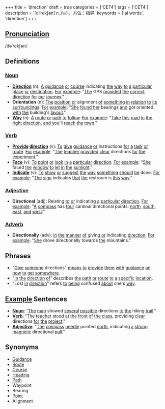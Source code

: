 +++
title = 'direction'
draft = true
categories = ['CET4']
tags = ['CET4']
description = '[diˈrek∫ən] n.方向，方位；指导'
keywords = ['ai words', 'direction']
+++

## [Pronunciation](/en/post/pronunciation/)
/dəˈrekʃən/

## Definitions
### [Noun](/en/post/noun/)
- **[Direction](/en/post/direction/)** (n): [A](/en/post/a/) [guidance](/en/post/guidance/) [or](/en/post/or/) [course](/en/post/course/) indicating [the](/en/post/the/) [way](/en/post/way/) [to](/en/post/to/) [a](/en/post/a/) [particular](/en/post/particular/) [place](/en/post/place/) [or](/en/post/or/) [destination](/en/post/destination/). [For](/en/post/for/) [example](/en/post/example/): "[The](/en/post/the/) GPS [provided](/en/post/provided/) [the](/en/post/the/) [correct](/en/post/correct/) [direction](/en/post/direction/) [for](/en/post/for/) [our](/en/post/our/) [journey](/en/post/journey/)."
- **Orientation** (n): [The](/en/post/the/) [position](/en/post/position/) [or](/en/post/or/) alignment [of](/en/post/of/) [something](/en/post/something/) [in](/en/post/in/) [relation](/en/post/relation/) [to](/en/post/to/) [its](/en/post/its/) [surroundings](/en/post/surroundings/). [For](/en/post/for/) [example](/en/post/example/): "[She](/en/post/she/) [found](/en/post/found/) [her](/en/post/her/) bearings [and](/en/post/and/) got oriented [with](/en/post/with/) [the](/en/post/the/) building's [layout](/en/post/layout/)."
- **[Way](/en/post/way/)** (n): [A](/en/post/a/) [route](/en/post/route/) [or](/en/post/or/) [path](/en/post/path/) [to](/en/post/to/) [follow](/en/post/follow/). [For](/en/post/for/) [example](/en/post/example/): "[Take](/en/post/take/) [this](/en/post/this/) [road](/en/post/road/) [in](/en/post/in/) [the](/en/post/the/) [right](/en/post/right/) [direction](/en/post/direction/), [and](/en/post/and/) you'll [reach](/en/post/reach/) [the](/en/post/the/) [town](/en/post/town/)."

### [Verb](/en/post/verb/)
- **[Provide](/en/post/provide/) [direction](/en/post/direction/)** (v): [To](/en/post/to/) [give](/en/post/give/) [guidance](/en/post/guidance/) [or](/en/post/or/) instructions [for](/en/post/for/) [a](/en/post/a/) [task](/en/post/task/) [or](/en/post/or/) [route](/en/post/route/). [For](/en/post/for/) [example](/en/post/example/): "[The](/en/post/the/) [teacher](/en/post/teacher/) [provided](/en/post/provided/) [clear](/en/post/clear/) directions [for](/en/post/for/) [the](/en/post/the/) [experiment](/en/post/experiment/)."
- **[Face](/en/post/face/)** (v): [To](/en/post/to/) [point](/en/post/point/) [or](/en/post/or/) [look](/en/post/look/) [in](/en/post/in/) [a](/en/post/a/) [particular](/en/post/particular/) [direction](/en/post/direction/). [For](/en/post/for/) [example](/en/post/example/): "[She](/en/post/she/) faced [the](/en/post/the/) [window](/en/post/window/) [to](/en/post/to/) [let](/en/post/let/) [in](/en/post/in/) [the](/en/post/the/) [sunlight](/en/post/sunlight/)."
- **[Indicate](/en/post/indicate/)** (v): [To](/en/post/to/) [show](/en/post/show/) [or](/en/post/or/) [suggest](/en/post/suggest/) [the](/en/post/the/) [way](/en/post/way/) [something](/en/post/something/) [should](/en/post/should/) [be](/en/post/be/) done. [For](/en/post/for/) [example](/en/post/example/): "[The](/en/post/the/) [sign](/en/post/sign/) indicates [that](/en/post/that/) [the](/en/post/the/) restroom is [this](/en/post/this/) [way](/en/post/way/)."

### [Adjective](/en/post/adjective/)
- **Directional** (adj): Relating [to](/en/post/to/) [or](/en/post/or/) indicating [a](/en/post/a/) [particular](/en/post/particular/) [direction](/en/post/direction/). [For](/en/post/for/) [example](/en/post/example/): "[A](/en/post/a/) [compass](/en/post/compass/) has [four](/en/post/four/) cardinal directional points: [north](/en/post/north/), [south](/en/post/south/), [east](/en/post/east/), [and](/en/post/and/) [west](/en/post/west/)."

### [Adverb](/en/post/adverb/)
- **Directionally** (adv): [In](/en/post/in/) [the](/en/post/the/) [manner](/en/post/manner/) [of](/en/post/of/) giving [or](/en/post/or/) indicating [direction](/en/post/direction/). [For](/en/post/for/) [example](/en/post/example/): "[She](/en/post/she/) drove directionally towards [the](/en/post/the/) mountains."

## Phrases
- "[Give](/en/post/give/) [someone](/en/post/someone/) directions" [means](/en/post/means/) [to](/en/post/to/) [provide](/en/post/provide/) [them](/en/post/them/) [with](/en/post/with/) [guidance](/en/post/guidance/) [on](/en/post/on/) [how](/en/post/how/) [to](/en/post/to/) [get](/en/post/get/) [somewhere](/en/post/somewhere/).
- "[In](/en/post/in/) [the](/en/post/the/) [direction](/en/post/direction/) [of](/en/post/of/)" describes [the](/en/post/the/) [path](/en/post/path/) [or](/en/post/or/) [route](/en/post/route/) [to](/en/post/to/) [a](/en/post/a/) [specific](/en/post/specific/) [location](/en/post/location/).
- "Lost [in](/en/post/in/) [direction](/en/post/direction/)" refers [to](/en/post/to/) [being](/en/post/being/) confused [about](/en/post/about/) one's [way](/en/post/way/).

## [Example](/en/post/example/) Sentences
- **[Noun](/en/post/noun/)**: "[The](/en/post/the/) [map](/en/post/map/) showed [several](/en/post/several/) [possible](/en/post/possible/) directions [to](/en/post/to/) [the](/en/post/the/) hiking [trail](/en/post/trail/)."
- **[Verb](/en/post/verb/)**: "[The](/en/post/the/) [teacher](/en/post/teacher/) stood [at](/en/post/at/) [the](/en/post/the/) [front](/en/post/front/) [of](/en/post/of/) [the](/en/post/the/) [class](/en/post/class/), providing [clear](/en/post/clear/) directions [for](/en/post/for/) [the](/en/post/the/) [project](/en/post/project/)."
- **[Adjective](/en/post/adjective/)**: "[The](/en/post/the/) [compass](/en/post/compass/) [needle](/en/post/needle/) pointed [north](/en/post/north/), indicating [a](/en/post/a/) [strong](/en/post/strong/) [magnetic](/en/post/magnetic/) directional [pull](/en/post/pull/)."

## Synonyms
- [Guidance](/en/post/guidance/)
- [Route](/en/post/route/)
- [Course](/en/post/course/)
- [Heading](/en/post/heading/)
- [Path](/en/post/path/)
- Waypoint
- Bearing
- [Point](/en/post/point/)
- Alignment
